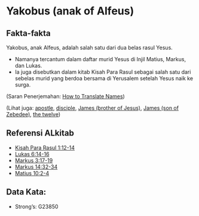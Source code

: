 # Yakobus (anak of Alfeus)

## Fakta-fakta

Yakobus, anak Alfeus, adalah salah satu dari dua belas rasul Yesus.

* Namanya tercantum dalam daftar murid Yesus di Injil Matius, Markus, dan Lukas.
* Ia juga disebutkan dalam kitab Kisah Para Rasul sebagai salah satu dari sebelas murid yang berdoa bersama di Yerusalem setelah Yesus naik ke surga.

(Saran Penerjemahan: [How to Translate Names](rc://en/ta/man/translate/translate-names))

(Lihat juga: [apostle](../kt/apostle.md), [disciple](../kt/disciple.md), [James (brother of Jesus)](../names/jamesbrotherofjesus.md), [James (son of Zebedee)](../names/jamessonofzebedee.md), [the twelve](../kt/thetwelve.md))

## Referensi ALkitab

* [Kisah Para Rasul 1:12-14](rc://en/tn/help/act/01/12)
* [Lukas 6:14-16](rc://en/tn/help/luk/06/14)
* [Markus 3:17-19](rc://en/tn/help/mrk/03/17)
* [Markus 14:32-34](rc://en/tn/help/mrk/14/32)
* [Matius 10:2-4](rc://en/tn/help/mat/10/02)

## Data Kata:

* Strong’s: G23850
